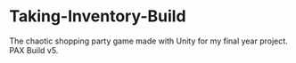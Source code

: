 # Taking-Inventory-Build
The chaotic shopping party game made with Unity for my final year project. PAX Build v5.
